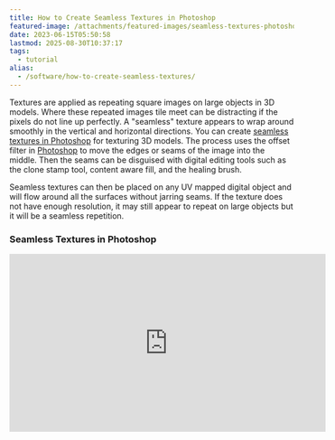 ```yaml
---
title: How to Create Seamless Textures in Photoshop
featured-image: /attachments/featured-images/seamless-textures-photoshop-tutorial.jpg
date: 2023-06-15T05:50:58
lastmod: 2025-08-30T10:37:17
tags:
  - tutorial
alias:
  - /software/how-to-create-seamless-textures/
---
```


Textures are applied as repeating square images on large objects in 3D models. Where these repeated images tile meet can be distracting if the pixels do not line up perfectly. A "seamless" texture appears to wrap around smoothly in the vertical and horizontal directions. You can create [seamless textures in Photoshop](https://youtu.be/PJ7L4S5ylqg) for texturing 3D models. The process uses the offset filter in [Photoshop](photoshop.md) to move the edges or seams of the image into the middle. Then the seams can be disguised with digital editing tools such as the clone stamp tool, content aware fill, and the healing brush.

Seamless textures can then be placed on any UV mapped digital object and will flow around all the surfaces without jarring seams. If the texture does not have enough resolution, it may still appear to repeat on large objects but it will be a seamless repetition.

<div class="video-grid">

<div class="video-card">

### Seamless Textures in Photoshop

<div class="iframe-16-9-container">
<iframe class="youTubeIframe" width="560" height="315" src="https://www.youtube.com/embed/PJ7L4S5ylqg?rel=0" title="YouTube video player" frameborder="0" allow="accelerometer; autoplay; clipboard-write; encrypted-media; gyroscope; picture-in-picture; web-share" allowfullscreen></iframe>
</div>
</div>

</div>

